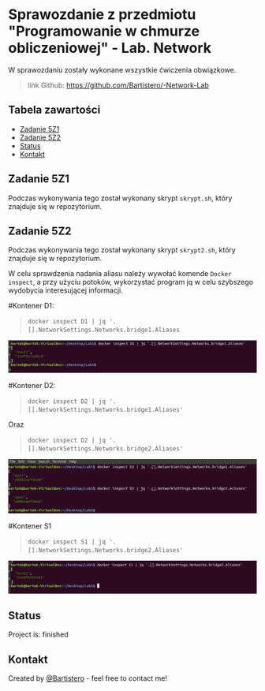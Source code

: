 # Sprawozdanie z przedmiotu "Programowanie w chmurze obliczeniowej" - Lab. Network
W sprawozdaniu zostały wykonane wszystkie ćwiczenia obwiązkowe. 

>link Github: https://github.com/Bartistero/-Network-Lab                            

## Tabela zawartości
* [Zadanie 5Z1](#Zadanie-1,2)
* [Zadanie 5Z2](#zadanie-3)
* [Status](#status)
* [Kontakt](#contact)

## Zadanie 5Z1
Podczas wykonywania tego został wykonany skrypt `skrypt.sh`, który znajduje się w repozytorium. 

## Zadanie 5Z2

Podczas wykonywania tego został wykonany skrypt `skrypt2.sh`, który znajduje się w repozytorium. 

W celu sprawdzenia nadania aliasu należy wywołać komende `Docker inspect`, a przy użyciu potoków, wykorzystać program jq w celu szybszego wydobycia interesującej informacji. 

#Kontener D1:
> `docker inspect D1 | jq '.[].NetworkSettings.Networks.bridge1.Aliases`
> 
![present screenshot](./img/D1.png)

#Kontener D2: 

>`docker inspect D2 | jq '.[].NetworkSettings.Networks.bridge1.Aliases'`

Oraz 

>`docker inspect D2 | jq '.[].NetworkSettings.Networks.bridge2.Aliases'`

![present screenshot](./img/D2.png)

#Kontener S1 

>`docker inspect S1 | jq '.[].NetworkSettings.Networks.bridge2.Aliases'`


![present screenshot](./img/S1.png)

## Status
Project is: finished

## Kontakt
Created by [@Bartistero](https://github.com/Bartistero/) - feel free to contact me!
